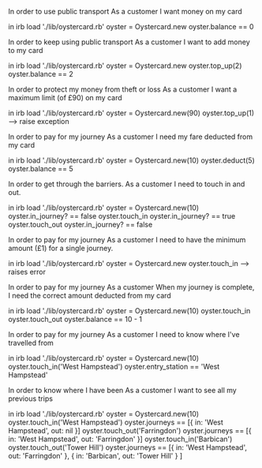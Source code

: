 In order to use public transport
As a customer
I want money on my card

in irb
  load './lib/oystercard.rb'
  oyster = Oystercard.new
  oyster.balance == 0


In order to keep using public transport
As a customer
I want to add money to my card

in irb
  load './lib/oystercard.rb'
  oyster = Oystercard.new
  oyster.top_up(2)
  oyster.balance == 2

In order to protect my money from theft or loss
As a customer
I want a maximum limit (of £90) on my card

in irb
  load './lib/oystercard.rb'
  oyster = Oystercard.new(90)
  oyster.top_up(1)
  --> raise exception

In order to pay for my journey
As a customer
I need my fare deducted from my card

in irb
  load './lib/oystercard.rb'
  oyster = Oystercard.new(10)
  oyster.deduct(5)
  oyster.balance == 5

In order to get through the barriers.
As a customer
I need to touch in and out.

in irb
  load './lib/oystercard.rb'
  oyster = Oystercard.new(10)
  oyster.in_journey? == false
  oyster.touch_in
  oyster.in_journey? == true
  oyster.touch_out
  oyster.in_journey? == false

In order to pay for my journey
As a customer
I need to have the minimum amount (£1) for a single journey.

in irb
  load './lib/oystercard.rb'
  oyster = Oystercard.new
  oyster.touch_in
  --> raises error

  In order to pay for my journey
  As a customer
  When my journey is complete, I need the correct amount deducted from my card

  in irb
    load './lib/oystercard.rb'
    oyster = Oystercard.new(10)
    oyster.touch_in
    oyster.touch_out
    oyster.balance == 10 - 1

In order to pay for my journey
As a customer
I need to know where I've travelled from

in irb
    load './lib/oystercard.rb'
    oyster = Oystercard.new(10)
    oyster.touch_in('West Hampstead')
    oyster.entry_station == 'West Hampstead'

In order to know where I have been
As a customer
I want to see all my previous trips

in irb
    load './lib/oystercard.rb'
    oyster = Oystercard.new(10)
    oyster.touch_in('West Hampstead')
    oyster.journeys == [{
      in: 'West Hampstead',
      out: nil
      }]
    oyster.touch_out('Farringdon')
    oyster.journeys == [{
      in: 'West Hampstead',
      out: 'Farringdon'
      }]
    oyster.touch_in('Barbican')
    oyster.touch_out('Tower Hill')
    oyster.journeys == [{
        in: 'West Hampstead',
        out: 'Farringdon'
      }, {
        in: 'Barbican',
        out: 'Tower Hill'
        }
      ]
